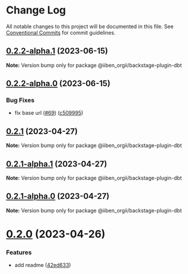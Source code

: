 # Change Log

All notable changes to this project will be documented in this file.
See [Conventional Commits](https://conventionalcommits.org) for commit guidelines.

## [0.2.2-alpha.1](https://github.com/IIBenII/backstage-plugin-dbt/compare/v0.2.2-alpha.0...v0.2.2-alpha.1) (2023-06-15)

**Note:** Version bump only for package @iiben_orgii/backstage-plugin-dbt

## [0.2.2-alpha.0](https://github.com/IIBenII/backstage-plugin-dbt/compare/v0.2.1...v0.2.2-alpha.0) (2023-06-15)

### Bug Fixes

- fix base url ([#69](https://github.com/IIBenII/backstage-plugin-dbt/issues/69)) ([c509995](https://github.com/IIBenII/backstage-plugin-dbt/commit/c50999550150472de6b69f868ff3e66b0fd97752))

## [0.2.1](https://github.com/IIBenII/backstage-plugin-dbt/compare/v0.2.1-alpha.1...v0.2.1) (2023-04-27)

**Note:** Version bump only for package @iiben_orgii/backstage-plugin-dbt

## [0.2.1-alpha.1](https://github.com/IIBenII/backstage-plugin-dbt/compare/v0.2.1-alpha.0...v0.2.1-alpha.1) (2023-04-27)

**Note:** Version bump only for package @iiben_orgii/backstage-plugin-dbt

## [0.2.1-alpha.0](https://github.com/IIBenII/backstage-plugin-dbt/compare/v0.2.0...v0.2.1-alpha.0) (2023-04-27)

**Note:** Version bump only for package @iiben_orgii/backstage-plugin-dbt

# [0.2.0](https://github.com/IIBenII/backstage-plugin-dbt/compare/v0.1.2...v0.2.0) (2023-04-26)

### Features

- add readme ([42ed633](https://github.com/IIBenII/backstage-plugin-dbt/commit/42ed63382710b1b7b7d6dc571ec136013b5e80e8))
